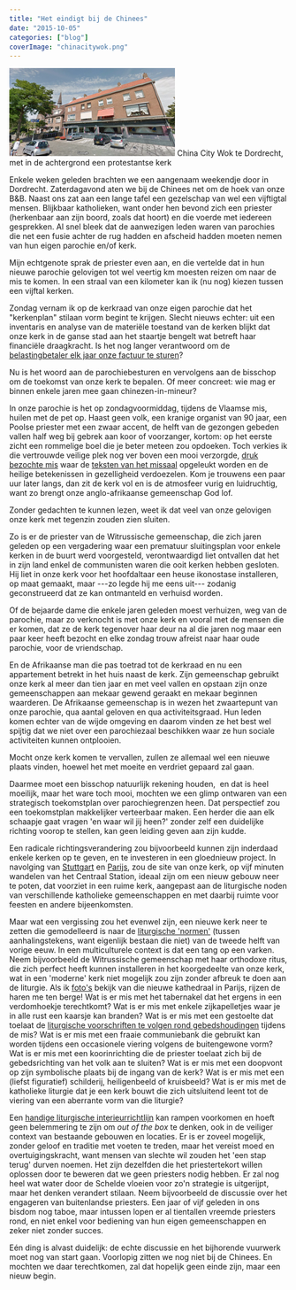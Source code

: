 ```yaml
---
title: "Het eindigt bij de Chinees"
date: "2015-10-05"
categories: ["blog"]
coverImage: "chinacitywok.png"
---
```


![China City Wok te Dordrecht, met in de achtergrond een protestantse kerk](images/chinacitywok-300x159.png) China City Wok te Dordrecht, met in de achtergrond een protestantse kerk

Enkele weken geleden brachten we een aangenaam weekendje door in Dordrecht. Zaterdagavond aten we bij de Chinees net om de hoek van onze B&B. Naast ons zat aan een lange tafel een gezelschap van wel een vijftigtal mensen. Blijkbaar katholieken, want onder hen bevond zich een priester (herkenbaar aan zijn boord, zoals dat hoort) en die voerde met iedereen gesprekken. Al snel bleek dat de aanwezigen leden waren van parochies die net een fusie achter de rug hadden en afscheid hadden moeten nemen van hun eigen parochie en/of kerk.

Mijn echtgenote sprak de priester even aan, en die vertelde dat in hun nieuwe parochie gelovigen tot wel veertig km moesten reizen om naar de mis te komen. In een straal van een kilometer kan ik (nu nog) kiezen tussen een vijftal kerken.

Zondag vernam ik op de kerkraad van onze eigen parochie dat het "kerkenplan" stilaan vorm begint te krijgen. Slecht nieuws echter: uit een inventaris en analyse van de materiële toestand van de kerken blijkt dat onze kerk in de ganse stad aan het staartje bengelt wat betreft haar financiële draagkracht. Is het nog langer verantwoord om de [belastingbetaler elk jaar onze factuur te sturen](/blog/de-kostprijs-van-een-parochie/)?

Nu is het woord aan de parochiebesturen en vervolgens aan de bisschop om de toekomst van onze kerk te bepalen. Of meer concreet: wie mag er binnen enkele jaren mee gaan chinezen-in-mineur?

In onze parochie is het op zondagvoormiddag, tijdens de Vlaamse mis, huilen met de pet op. Haast geen volk, een kranige organist van 90 jaar, een Poolse priester met een zwaar accent, de helft van de gezongen gebeden vallen half weg bij gebrek aan koor of voorzanger, kortom: op het eerste zicht een rommelige boel die je beter meteen zou opdoeken. Toch verkies ik die vertrouwde veilige plek nog ver boven een mooi verzorgde, [druk bezochte mis](/blog/misbegrepen/) waar de [teksten van het missaal](/blog/pinksterwonder-in-onze-eigen-kerk/) opgeleukt worden en de heilige betekenissen in gezelligheid verdoezelen. Kom je trouwens een paar uur later langs, dan zit de kerk vol en is de atmosfeer vurig en luidruchtig, want zo brengt onze anglo-afrikaanse gemeenschap God lof.

Zonder gedachten te kunnen lezen, weet ik dat veel van onze gelovigen onze kerk met tegenzin zouden zien sluiten.

Zo is er de priester van de Witrussische gemeenschap, die zich jaren geleden op een vergadering waar een prematuur sluitingsplan voor enkele kerken in de buurt werd voorgesteld, verontwaardigd liet ontvallen dat het in zijn land enkel de communisten waren die ooit kerken hebben gesloten. Hij liet in onze kerk voor het hoofdaltaar een heuse ikonostase installeren, op maat gemaakt, maar ---zo legde hij me eens uit--- zodanig geconstrueerd dat ze kan ontmanteld en verhuisd worden.

Of de bejaarde dame die enkele jaren geleden moest verhuizen, weg van de parochie, maar zo verknocht is met onze kerk en vooral met de mensen die er komen, dat ze de kerk tegenover haar deur na al die jaren nog maar een paar keer heeft bezocht en elke zondag trouw afreist naar haar oude parochie, voor de vriendschap.

En de Afrikaanse man die pas toetrad tot de kerkraad en nu een appartement betrekt in het huis naast de kerk. Zijn gemeenschap gebruikt onze kerk al meer dan tien jaar en met veel vallen en opstaan zijn onze gemeenschappen aan mekaar gewend geraakt en mekaar beginnen waarderen. De Afrikaanse gemeenschap is in wezen het zwaartepunt van onze parochie, qua aantal geloven en qua activiteitsgraad. Hun leden komen echter van de wijde omgeving en daarom vinden ze het best wel spijtig dat we niet over een parochiezaal beschikken waar ze hun sociale activiteiten kunnen ontplooien.

Mocht onze kerk komen te vervallen, zullen ze allemaal wel een nieuwe plaats vinden, hoewel het met moeite en verdriet gepaard zal gaan.

Daarmee moet een bisschop natuurlijk rekening houden,  en dat is heel moeilijk, maar het ware toch mooi, mochten we een glimp ontwaren van een strategisch toekomstplan over parochiegrenzen heen. Dat perspectief zou een toekomstplan makkelijker verteerbaar maken. Een herder die aan elk schaapje gaat vragen 'en waar wil jij heen?' zonder zelf een duidelijke richting voorop te stellen, kan geen leiding geven aan zijn kudde.

Een radicale richtingsverandering zou bijvoorbeeld kunnen zijn inderdaad enkele kerken op te geven, en te investeren in een gloednieuw project. In navolging van [Stuttgart](/blog/huis-van-de-katholieke-kerk/) en [Parijs](https://fr.wikipedia.org/wiki/Cath%C3%A9drale_Notre-Dame_de_Cr%C3%A9teil), zou de site van onze kerk, op vijf minuten wandelen van het Centraal Station, ideaal zijn om een nieuw gebouw neer te poten, dat voorziet in een ruime kerk, aangepast aan de liturgische noden van verschillende katholieke gemeenschappen en met daarbij ruimte voor feesten en andere bijeenkomsten.

Maar wat een vergissing zou het evenwel zijn, een nieuwe kerk neer te zetten die gemodelleerd is naar de [liturgische 'normen'](https://churchpop.com/2016/06/02/10-myths-sacred-architecture/) (tussen aanhalingstekens, want eigenlijk bestaan die niet) van de tweede helft van vorige eeuw. In een multiculturele context is dat een tang op een varken. Neem bijvoorbeeld de Witrussische gemeenschap met haar orthodoxe ritus, die zich perfect heeft kunnen installeren in het koorgedeelte van onze kerk, wat in een 'moderne' kerk niet mogelijk zou zijn zonder afbreuk te doen aan de liturgie. Als ik [foto's](https://www.google.be/search?q=La+cath%C3%A9drale+de+Cr%C3%A9teil+interier&espv=2&source=lnms&tbm=isch&sa=X&ved=0CAcQ_AUoAWoVChMIyrb24d2qyAIVizcUCh1rFQ9V&biw=1920&bih=1019) bekijk van die nieuwe kathedraal in Parijs, rijzen de haren me ten berge! Wat is er mis met het tabernakel dat het ergens in een verdomhoekje terechtkomt? Wat is er mis met enkele zijkapelletjes waar je in alle rust een kaarsje kan branden? Wat is er mis met een gestoelte dat toelaat de [liturgische voorschriften te volgen rond gebedshoudingen](/blog/de-zittende-kudde/) tijdens de mis? Wat is er mis met een fraaie communiebank die gebruikt kan worden tijdens een occasionele viering volgens de buitengewone vorm? Wat is er mis met een koorinrichting die de priester toelaat zich bij de gebedsrichting van het volk aan te sluiten? Wat is er mis met een doopvont op zijn symbolische plaats bij de ingang van de kerk? Wat is er mis met een (liefst figuratief) schilderij, heiligenbeeld of kruisbeeld? Wat is er mis met de katholieke liturgie dat je een kerk bouwt die zich uitsluitend leent tot de viering van een aberrante vorm van die liturgie?

Een [handige liturgische interieurrichtlijn](https://docplayer.nl/29452555-Beleidsnotitie-kerkinrichting.html) kan rampen voorkomen en hoeft geen belemmering te zijn om _out of the box_ te denken, ook in de veiliger context van bestaande gebouwen en locaties. Er is er zoveel mogelijk, zonder geloof en traditie met voeten te treden, maar het vereist moed en overtuigingskracht, want mensen van slechte wil zouden het 'een stap terug' durven noemen. Het zijn dezelfden die het priestertekort willen oplossen door te beweren dat we geen priesters nodig hebben. Er zal nog heel wat water door de Schelde vloeien voor zo'n strategie is uitgerijpt, maar het denken verandert stilaan. Neem bijvoorbeeld de discussie over het engageren van buitenlandse priesters. Een jaar of vijf geleden in ons bisdom nog taboe, maar intussen lopen er al tientallen vreemde priesters rond, en niet enkel voor bediening van hun eigen gemeenschappen en zeker niet zonder succes.

Eén ding is alvast duidelijk: de echte discussie en het bijhorende vuurwerk moet nog van start gaan. Voorlopig zitten we nog niet bij de Chinees. En mochten we daar terechtkomen, zal dat hopelijk geen einde zijn, maar een nieuw begin.
